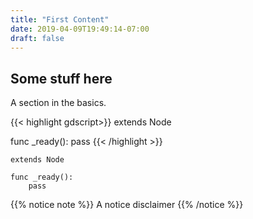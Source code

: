 ```yaml
---
title: "First Content"
date: 2019-04-09T19:49:14-07:00
draft: false
---
```


## Some stuff here

A section in the basics.


{{< highlight gdscript>}}
extends Node

func _ready():
    pass
{{< /highlight >}}

```
extends Node

func _ready():
    pass
```

{{% notice note %}}
A notice disclaimer
{{% /notice %}}

